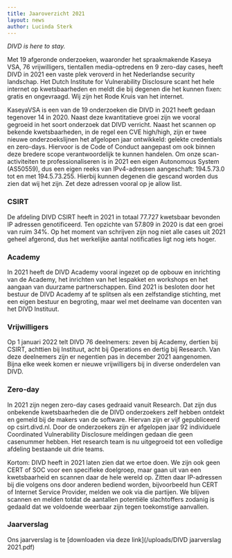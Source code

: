 ```yaml
---
title: Jaaroverzicht 2021
layout: news
author: Lucinda Sterk
---
```


*DIVD is here to stay.*

Met 19 afgeronde onderzoeken, waaronder het spraakmakende Kaseya VSA, 76 vrijwilligers, tientallen media-optredens en 9 zero-day cases, heeft DIVD in 2021 een vaste plek veroverd in het Nederlandse security landschap. Het Dutch Institute for Vulnerability Disclosure scant het hele internet op kwetsbaarheden en meldt die bij degenen die het kunnen fixen: gratis en ongevraagd. Wij zijn het Rode Kruis van het internet. 

KaseyaVSA is een van de 19 onderzoeken die DIVD in 2021 heeft gedaan tegenover 14 in 2020. Naast deze kwantitatieve groei zijn we vooral gegroeid in het soort onderzoek dat DIVD verricht. Naast het scannen op bekende kwetsbaarheden, in de regel een CVE high/high, zijn er twee nieuwe onderzoekslijnen het afgelopen jaar ontwikkeld: gelekte credentials en zero-days. Hiervoor is de Code of Conduct aangepast om ook binnen deze bredere scope verantwoordelijk te kunnen handelen. Om onze scan-activiteiten te professionaliseren is in 2021 een eigen Autonomous System (AS50559), dus een eigen reeks van IPv4-adressen aangeschaft: 194.5.73.0 tot en met 194.5.73.255. Hierbij kunnen degenen die gescand worden dus zien dat wij het zijn. Zet deze adressen vooral op je allow list. 

### CSIRT
De afdeling DIVD CSIRT heeft in 2021 in totaal 77.727 kwetsbaar bevonden IP adressen genotificeerd. Ten opzichte van 57.809 in 2020 is dat een groei van ruim 34%. Op het moment van schrijven zijn nog niet alle cases uit 2021 geheel afgerond, dus het werkelijke aantal notificaties ligt nog iets hoger.

### Academy
In 2021 heeft de DIVD Academy vooral ingezet op de opbouw en inrichting van de Academy, het inrichten van het lespakket en workshops en het aangaan van duurzame partnerschappen. Eind 2021 is besloten door het bestuur de DIVD Academy af te splitsen als een zelfstandige stichting, met een eigen bestuur en begroting, maar wel met deelname van docenten van het DIVD Instituut.

### Vrijwilligers
Op 1 januari 2022 telt DIVD 76 deelnemers: zeven bij Academy, dertien bij CSIRT, achttien bij Instituut, acht bij Operations en dertig bij Research. Van deze deelnemers zijn er negentien pas in december 2021 aangenomen. Bijna elke week komen er nieuwe vrijwilligers bij in diverse onderdelen van DIVD. 

### Zero-day
In 2021 zijn negen zero-day cases gedraaid vanuit Research. Dat zijn dus onbekende kwetsbaarheden die de DIVD onderzoekers zelf hebben ontdekt en gemeld bij de makers van de software. Hiervan zijn er vijf gepubliceerd op csirt.divd.nl. Door de onderzoekers zijn er afgelopen jaar 92 individuele Coordinated Vulnerability Disclosure meldingen gedaan die geen casenummer hebben. Het research team is nu uitgegroeid tot een volledige afdeling bestaande uit drie teams.

Kortom: DIVD heeft in 2021 laten zien dat we ertoe doen. We zijn ook geen CERT of SOC voor een specifieke doelgroep, maar gaan uit van een kwetsbaarheid en scannen daar de hele wereld op. Zitten daar IP-adressen bij die volgens ons door anderen bediend worden, bijvoorbeeld hun CERT of Internet Service Provider, melden we ook via die partijen. We blijven scannen en melden totdat de aantallen potentiële slachtoffers zodanig is gedaald dat we voldoende weerbaar zijn tegen toekomstige aanvallen.

### Jaarverslag

Ons jaarverslag is te [downloaden via deze link](/uploads/DIVD jaarverslag 2021.pdf)
